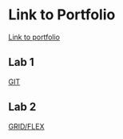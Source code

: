 # Link to Portfolio

[Link to portfolio](https://github.com/Serat0/2imd-webtech3-portfolio)

## Lab 1
[GIT](https://github.com/Serat0/2imd-webtech3-portfolio/tree/master/Lab1-GIT)

## Lab 2

[GRID/FLEX](https://github.com/Serat0/2imd-webtech3-portfolio/tree/master/Lab2-Flexbox_Grid)